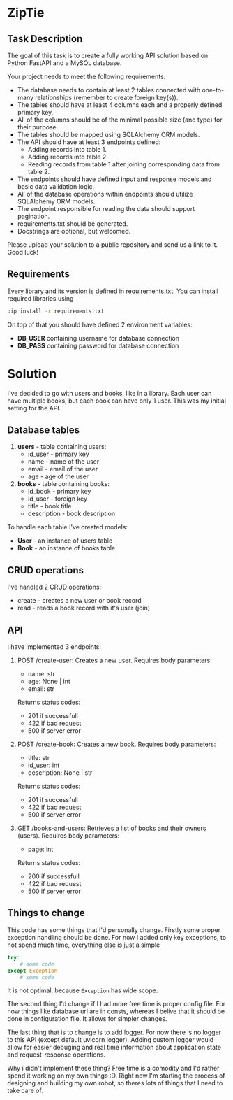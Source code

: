 # ZipTie

## Task Description
The goal of this task is to create a fully working API solution based on Python FastAPI and a
MySQL database.

Your project needs to meet the following requirements:
- The database needs to contain at least 2 tables connected with one-to-many
relationships (remember to create foreign key(s)).
- The tables should have at least 4 columns each and a properly defined primary key.
- All of the columns should be of the minimal possible size (and type) for their purpose.
- The tables should be mapped using SQLAlchemy ORM models.
- The API should have at least 3 endpoints defined:
    - Adding records into table 1.
    - Adding records into table 2.
    - Reading records from table 1 after joining corresponding data from table 2.
- The endpoints should have defined input and response models and basic data validation
logic.
- All of the database operations within endpoints should utilize SQLAlchemy ORM models.
- The endpoint responsible for reading the data should support pagination.
- requirements.txt should be generated.
- Docstrings are optional, but welcomed.

Please upload your solution to a public repository and send us a link to it.
Good luck!

## Requirements
Every library and its version is defined in requirements.txt. You can install required libraries using
```bash
pip install -r requirements.txt
```

On top of that you should have defined 2 environment variables:
- **DB_USER** containing username for database connection
- **DB_PASS** containing password for database connection

# Solution
I've decided to go with users and books, like in a library. Each user can have multiple books, but each book can have only 1 user. This was my initial setting for the API.

## Database tables
1. **users** - table containing users:
    - id_user - primary key
    - name - name of the user
    - email - email of the user
    - age - age of the user
2. **books** - table containing books:
    - id_book - primary key
    - id_user - foreign key
    - title - book title
    - description - book description

To handle each table I've created models:
- **User** - an instance of users table
- **Book** - an instance of books table

## CRUD operations
I've handled 2 CRUD operations:
- create - creates a new user or book record
- read - reads a book record with it's user (join)

## API
I have implemented 3 endpoints:
1. POST /create-user: Creates a new user. Requires body parameters:
    - name: str
    - age: None | int
    - email: str
    
    Returns status codes:
    - 201 if successfull
    - 422 if bad request
    - 500 if server error
2. POST /create-book: Creates a new book. Requires body parameters:
    - title: str
    - id_user: int
    - description: None | str

    Returns status codes:
    - 201 if successfull
    - 422 if bad request
    - 500 if server error
3. GET /books-and-users: Retrieves a list of books and their owners (users). Requires body parameters:
    - page: int

    Returns status codes:
    - 200 if successfull
    - 422 if bad request
    - 500 if server error


## Things to change
This code has some things that I'd personally change. Firstly some proper exception handling should be done. For now I added only key exceptions, to not spend much time, everything else is just a simple
```python
try:
    # some code
except Exception
    # some code
```

It is not optimal, because ```Exception``` has wide scope. 

The second thing I'd change if I had more free time is proper config file. For now things like database url are in consts, whereas I belive that it should be done in configuration file. It allows for simpler changes.

The last thing that is to change is to add logger. For now there is no logger to this API (except default uvicorn logger). Adding custom logger would allow for easier debuging and real time information about application state and request-response operations.

Why i didn't implement these thing? Free time is a comodity and I'd rather spend it working on my own things :D. Right now I'm starting the process of designing and building my own robot, so theres lots of things that I need to take care of. 